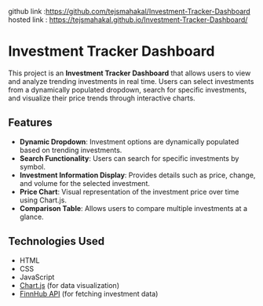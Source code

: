 github link :https://github.com/tejsmahakal/Investment-Tracker-Dashboard
hosted link : https://tejsmahakal.github.io/Investment-Tracker-Dashboard/

# Investment Tracker Dashboard

This project is an **Investment Tracker Dashboard** that allows users to view and analyze trending investments in real time. Users can select investments from a dynamically populated dropdown, search for specific investments, and visualize their price trends through interactive charts.



## Features

- **Dynamic Dropdown**: Investment options are dynamically populated based on trending       investments.  
- **Search Functionality**: Users can search for specific investments by symbol.
- **Investment Information Display**: Provides details such as price, change, and volume for the selected investment.
- **Price Chart**: Visual representation of the investment price over time using Chart.js.
- **Comparison Table**: Allows users to compare multiple investments at a glance.

## Technologies Used

- HTML
- CSS
- JavaScript
- [Chart.js](https://www.chartjs.org/) (for data visualization)
- [FinnHub API](https://finnhub.io/docs/api) (for fetching investment data)

